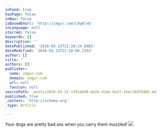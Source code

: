 ```yaml
---
inFeed: true
hasPage: false
inNav: false
isBasedOnUrl: 'http://imgur.com/L9q6lvQ'
inLanguage: null
starred: false
keywords: []
description: ''
datePublished: '2016-03-22T21:20:24.898Z'
dateModified: '2016-03-22T21:20:06.235Z'
author: []
title: ''
authors: []
publisher:
  name: imgur.com
  domain: imgur.com
  url: null
  favicon: null
sourcePath: _posts/2016-03-22-1f81a048-de2b-41ee-8a37-16ec36d7b905.md
published: true
_context: 'http://schema.org'
_type: Article

---
```

Your dogs are pretty bad ass when you carry them muzzled!
![](http://i.imgur.com/L9q6lvQ.jpg?1)